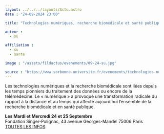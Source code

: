```yaml
---
layout: ../../../layouts/Actu.astro
date : "24-09-2024 23:00"

title: "Technologies numériques, recherche biomédicale et santé publique. Origines et développements, 20e-21e siècle"

auteur :
  - su

affiliation :
  - su
  - sante

image : "/assets/fildactus/evenements/09-24-su.jpg"

source : "https://www.sorbonne-universite.fr/evenements/technologies-numeriques-recherche-biomedicale-et-sante-publique-origines-et"
---
```


Les technologies numériques et la recherche biomédicale sont liées depuis les temps pionniers du traitement des données ou encore de la télémédecine. Le « numérique » a provoqué une transformation radicale du rapport à la distance et au temps qui affecte aujourd’hui l’ensemble de la recherche biomédicale et en santé publique.

__Les Mardi et Mercredi 24 et 25 Septembre__  
Fondation Singer-Polignac, 43 avenue Georges-Mandel 75006 Paris  
[TOUTES LES INFOS](https://www.sorbonne-universite.fr/evenements/technologies-numeriques-recherche-biomedicale-et-sante-publique-origines-et)